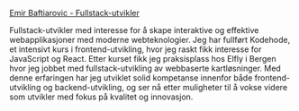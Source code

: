 <a href="https://emirbaft.vercel.app/"> Emir Baftiarovic - Fullstack-utvikler <a/><br>

Fullstack-utvikler med interesse for å skape interaktive og effektive webapplikasjoner med moderne webteknologier. Jeg har fullført Kodehode, et intensivt kurs i frontend-utvikling, hvor jeg raskt fikk interesse for JavaScript og React. Etter kurset fikk jeg praksisplass hos Elfly i Bergen hvor jeg jobbet med fullstack-utvikling av webbaserte kartløsninger. Med denne erfaringen har jeg utviklet solid kompetanse innenfor både frontend-utvikling og backend-utvikling, og ser nå etter muligheter til å vokse videre som utvikler med fokus på kvalitet og innovasjon.

<!---
EmirB08/EmirB08 is a ✨ special ✨ repository because its `README.md` (this file) appears on your GitHub profile.
You can click the Preview link to take a look at your changes.
--->

